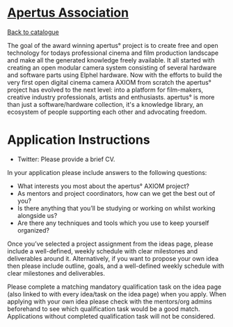 
# [Apertus Association](http://www.apertus.org)

[Back to catalogue](../README.md#apertus-association)

The goal of the award winning apertus° project is to create free and open technology for todays professional cinema and film production landscape and make all the generated knowledge freely available. It all started with creating an open modular camera system consisting of several hardware and software parts using Elphel hardware. Now with the efforts to build the very first open digital cinema camera AXIOM from scratch the apertus° project has evolved to the next level: into a platform for film-makers, creative industry professionals, artists and enthusiasts. apertus° is more than just a software/hardware collection, it's a knowledge library, an ecosystem of people supporting each other and advocating freedom.

# Application Instructions

* Twitter: Please provide a brief CV.

In your application please include answers to the following questions:

- What interests you most about the apertus° AXIOM project?
- As mentors and project coordinators, how can we get the best out of you?
- Is there anything that you’ll be studying or working on whilst working alongside us?
- Are there any techniques and tools which you use to keep yourself organized?

Once you’ve selected a project assignment from the ideas page, please include a well-defined, weekly schedule with clear milestones and deliverables around it. Alternatively, if you want to propose your own idea then please include outline, goals, and a well-defined weekly schedule with clear milestones and deliverables.

Please complete a matching mandatory qualification task on the idea page (also linked to with every idea/task on the idea page) when you apply. When applying with your own idea please check with the mentors/org admins beforehand to see which qualification task would be a good match. Applications without completed qualification task will not be considered.